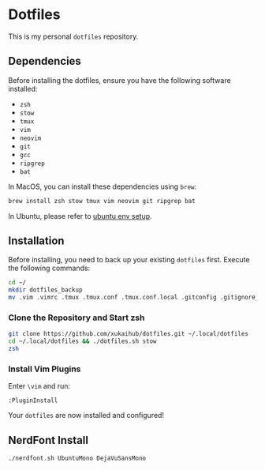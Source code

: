 # Dotfiles

This is my personal `dotfiles` repository.

## Dependencies

Before installing the dotfiles, ensure you have the following software installed:

- `zsh`
- `stow`
- `tmux`
- `vim`
- `neovim`
- `git`
- `gcc`
- `ripgrep`
- `bat`

In MacOS, you can install these dependencies using `brew`:

```sh
brew install zsh stow tmux vim neovim git ripgrep bat
```

In Ubuntu, please refer to [ubuntu env setup](envsetup/ubuntu_env_setup.md).

## Installation

Before installing, you need to back up your existing `dotfiles` first. Execute the following commands:

```sh
cd ~/
mkdir dotfiles_backup
mv .vim .vimrc .tmux .tmux.conf .tmux.conf.local .gitconfig .gitignore_global .zshrc .bash_aliases .config/nvim dotfiles_backup/
```

### Clone the Repository and Start zsh

```sh
git clone https://github.com/xukaihub/dotfiles.git ~/.local/dotfiles
cd ~/.local/dotfiles && ./dotfiles.sh stow
zsh
```

### Install Vim Plugins

Enter `\vim` and run:

```vim
:PluginInstall
```

Your `dotfiles` are now installed and configured!

## NerdFont Install

```sh
./nerdfont.sh UbuntuMono DejaVuSansMono
```
